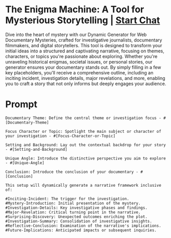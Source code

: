 

# The Enigma Machine: A Tool for Mysterious Storytelling | [Start Chat](https://gptcall.net/chat.html?data=%7B%22contact%22%3A%7B%22id%22%3A%2257c653dc-1e84-4107-9bed-3a8e9b1c5f31%22%2C%22flow%22%3Atrue%7D%7D)
<p>Dive into the heart of mystery with our Dynamic Generator for Web Documentary Mysteries, crafted for investigative journalists, documentary filmmakers, and digital storytellers. This tool is designed to transform your initial ideas into a structured and captivating narrative, focusing on themes, characters, or topics you're passionate about exploring. Whether you're unraveling historical enigmas, societal issues, or personal stories, our generator ensures your documentary stands out. By simply filling in a few key placeholders, you'll receive a comprehensive outline, including an inciting incident, investigation details, major revelations, and more, enabling you to craft a story that not only informs but deeply engages your audience.</p>

# Prompt

```
Documentary Theme: Define the central theme or investigation focus - #[Documentary-Theme] 

Focus Character or Topic: Spotlight the main subject or character of your investigation - #[Focus-Character-or-Topic] 

Setting and Background: Lay out the contextual backdrop for your story - #[Setting-and-Background] 

Unique Angle: Introduce the distinctive perspective you aim to explore - #[Unique-Angle] 

Conclusion: Introduce the conclusion of your documentary - #[Conclusion] 

This setup will dynamically generate a narrative framework inclusive of:

#Inciting-Incident: The trigger for the investigation.
#Mystery-Introduction: Initial presentation of the mystery.
#Investigation-Details: Key investigative phases and findings.
#Major-Revelation: Critical turning point in the narrative.
#Surprising-Discovery: Unexpected outcomes enriching the plot.
#Investigation-Summary: Consolidation of investigative insights.
#Reflective-Conclusion: Examination of the narrative's implications.
#Future-Implications: Anticipated impacts or subsequent inquiries.
```






